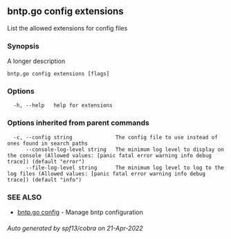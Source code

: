 ## bntp.go config extensions

List the allowed extensions for config files

### Synopsis

A longer description

```
bntp.go config extensions [flags]
```

### Options

```
  -h, --help   help for extensions
```

### Options inherited from parent commands

```
  -c, --config string              The config file to use instead of ones found in search paths
      --console-log-level string   The minimum log level to display on the console (Allowed values: [panic fatal error warning info debug trace]) (default "error")
      --file-log-level string      The minimum log level to log to the log files (Allowed values: [panic fatal error warning info debug trace]) (default "info")
```

### SEE ALSO

* [bntp.go config](bntp.go_config.md)	 - Manage bntp configuration

###### Auto generated by spf13/cobra on 21-Apr-2022
